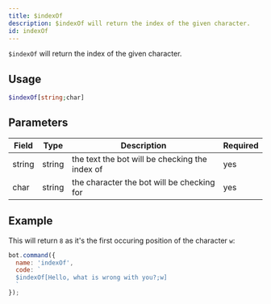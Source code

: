 ```yaml
---
title: $indexOf 
description: $indexOf will return the index of the given character.
id: indexOf
---
```


`$indexOf` will return the index of the given character.

## Usage

```php
$indexOf[string;char]
```

## Parameters 


| Field     | Type    | Description                                        | Required |
|-----------|---------|----------------------------------------------------|----------|
| string    | string  | the text the bot will be checking the index of                            | yes      |
| char     | string  | the character the bot will be checking for          | yes      |


## Example

This will return `8` as it's the first occuring position of the character `w`:

```javascript
bot.command({
  name: 'indexOf',
  code: `
  $indexOf[Hello, what is wrong with you?;w]
  `
});
```
